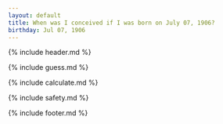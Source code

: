 ```yaml
---
layout: default
title: When was I conceived if I was born on July 07, 1906?
birthday: Jul 07, 1906
---
```


{% include header.md %}

{% include guess.md %}

{% include calculate.md %}

{% include safety.md %}

{% include footer.md %}



